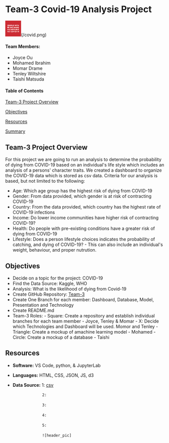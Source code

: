 # Team-3 Covid-19 Analysis Project

 ![](/WHF.gif)(/covid.png) 
#### Team Members:
* Joyce Ou
* Mohamed Ibrahim
* Momar Drame
* Tenley Wiltshire
* Taishi Matsuda

#### Table of Contents  

[Team-3 Project Overview](#project-overview)

[Objectives](#objectives) 

[Resources](#resources)  
 
[Summary](#summary)  

## Team-3 Project Overview  
For this project we are going to run an analysis to determine the probability of dying from COVID-19 based on an individual's life style which includes an analysis of a persons' character traits. We created a dashboard to organize the COVID-19 data which is stored as csv data. Criteria for our analysis is based, but not limited to the following:
 


- Age: Which age group has the highest risk of dying from COVID-19
- Gender: From data provided, which gender is at risk of contracting COVID-19
- Country: From the data provided, which country has the highest rate of COVID-19 infections
- Income: Do lower income communities have higher risk of contracting COVID-19?
- Health: Do people with pre-existing conditions have a greater risk of dying from COVID-19
- Lifestyle: Does a person lifestyle choices indicates the probability of catching, and dying of COVID-19?
             - This can also include an individual's weight, behaviour, and proper nutrution.

 ## Objectives 
- Decide on a topic for the project: COVID-19
- Find the Data Source: Kaggle, WHO
- Analysis: What is the likelihood of dying from Covid-19
- Create GitHub Repository: [Team-3](https://github.com/tenley8/Team-3)
- Create One Branch for each member: Dashboard, Database, Model, Presentation and Technology
- Create README.md
- Team-3 Roles: 
         - Square: Create a repository and establish individual branches for each team member - Joyce, Tenley & Momar
         - X: Decide which Technologies and Dashboard will be used. Momor and Tenley
         - Triangle: Create a mockup of amachine learning model - Mohamed
         - Circle: Create a mockup of a database - Taishi
         
## Resources
- **Software:** VS Code, python, & JupyterLab  
- **Languages:** HTML, CSS, JSON, JS, d3  
- **Data Source:** 1: [csv](https://www.kaggle.com/imdevskp/corona-virus-report/data?select=covid_19_clean_complete.csv)
                   
                   2:
                   
                   3:
                   
                   4:
                   
                   5:
                   
                   ![header_pic]
